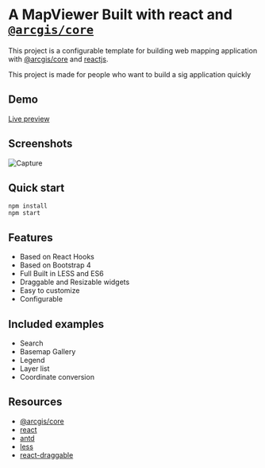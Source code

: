 # A MapViewer Built with react and [`@arcgis/core`](https://www.npmjs.com/package/@arcgis/core)
This project is a configurable template for building web mapping application with [@arcgis/core](https://www.npmjs.com/package/@arcgis/core) and [reactjs](https://reactjs.org/).

This project is made for people who want to build a sig application quickly

## Demo
[Live preview](https://boualikamel.github.io/mapviewer-react-jsapi/)

## Screenshots
![Capture](https://user-images.githubusercontent.com/37594056/126821755-2c0d19fd-454f-4fa3-9ce5-4d357672af57.PNG)

## Quick start
```
npm install 
npm start
```
## Features
*   Based on React Hooks
*   Based on Bootstrap 4
*   Full Built in LESS and ES6
*   Draggable and Resizable widgets
*   Easy to customize
*   Configurable

## Included examples
*   Search
*   Basemap Gallery
*   Legend
*   Layer list
*   Coordinate conversion


## Resources
*   [@arcgis/core](https://www.npmjs.com/package/@arcgis/core)
*   [react](https://reactjs.org/)
*   [antd](https://github.com/ant-design/ant-design/)
*   [less](https://github.com/less/less.js/)
*   [react-draggable](https://github.com/STRML/react-draggable)
